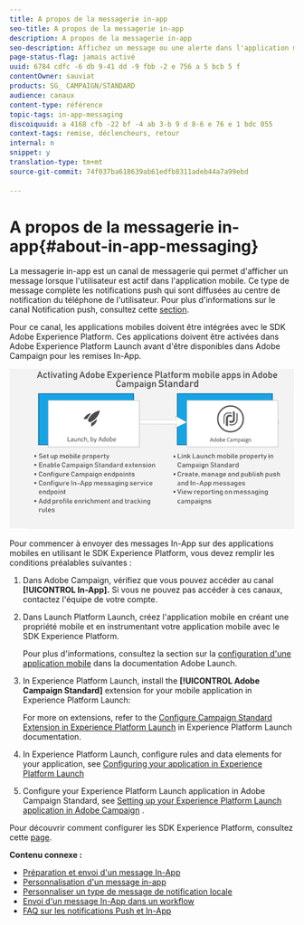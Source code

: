```yaml
---
title: A propos de la messagerie in-app
seo-title: A propos de la messagerie in-app
description: A propos de la messagerie in-app
seo-description: Affichez un message ou une alerte dans l'application mobile avec la messagerie in-app.
page-status-flag: jamais activé
uuid: 6784 cdfc -6 db 9-41 dd -9 fbb -2 e 756 a 5 bcb 5 f
contentOwner: sauviat
products: SG_ CAMPAIGN/STANDARD
audience: canaux
content-type: référence
topic-tags: in-app-messaging
discoiquuid: a 4168 cfb -22 bf -4 ab 3-b 9 d 8-6 e 76 e 1 bdc 055
context-tags: remise, déclencheurs, retour
internal: n
snippet: y
translation-type: tm+mt
source-git-commit: 74f037ba618639ab61edfb8311adeb44a7a99ebd

---
```



# A propos de la messagerie in-app{#about-in-app-messaging}

La messagerie in-app est un canal de messagerie qui permet d'afficher un message lorsque l'utilisateur est actif dans l'application mobile. Ce type de message complète les notifications push qui sont diffusées au centre de notification du téléphone de l'utilisateur. Pour plus d'informations sur le canal Notification push, consultez cette [section](../../channels/using/about-push-notifications.md).

Pour ce canal, les applications mobiles doivent être intégrées avec le SDK Adobe Experience Platform. Ces applications doivent être activées dans Adobe Experience Platform Launch avant d'être disponibles dans Adobe Campaign pour les remises In-App.

![](assets/launch_campaign.png)

Pour commencer à envoyer des messages In-App sur des applications mobiles en utilisant le SDK Experience Platform, vous devez remplir les conditions préalables suivantes :

1. Dans Adobe Campaign, vérifiez que vous pouvez accéder au canal **[!UICONTROL In-App].** Si vous ne pouvez pas accéder à ces canaux, contactez l'équipe de votre compte.
1. Dans Launch Platform Launch, créez l'application mobile en créant une propriété mobile et en instrumentant votre application mobile avec le SDK Experience Platform.

   Pour plus d'informations, consultez la section sur la [configuration d'une application mobile](https://aep-sdks.gitbook.io/docs/getting-started/create-a-mobile-property) dans la documentation Adobe Launch.

1. In Experience Platform Launch, install the **[!UICONTROL Adobe Campaign Standard]** extension for your mobile application in Experience Platform Launch:

   For more on extensions, refer to the [Configure Campaign Standard Extension in Experience Platform Launch](https://aep-sdks.gitbook.io/docs/using-mobile-extensions/adobe-campaign-standard) in Experience Platform Launch documentation.

1. In Experience Platform Launch, configure rules and data elements for your application, see [Configuring your application in Experience Platform Launch](https://helpx.adobe.com/campaign/kb/config-app-in-launch.html#Step1Createdataelements)

1. Configure your Experience Platform Launch application in Adobe Campaign Standard, see [Setting up your Experience Platform Launch application in Adobe Campaign](https://helpx.adobe.com/campaign/kb/configuring-app-sdk.html#SettingupyourAdobeLaunchapplicationinAdobeCampaign) .

Pour découvrir comment configurer les SDK Experience Platform, consultez cette [page](https://helpx.adobe.com/campaign/kb/configuring-app-sdk.html).

**Contenu connexe :**

* [Préparation et envoi d'un message In-App](../../channels/using/preparing-and-sending-an-in-app-message.md)
* [Personnalisation d'un message in-app](../../channels/using/customizing-an-in-app-message.md)
* [Personnaliser un type de message de notification locale](../../channels/using/customizing-an-in-app-message.md#customizing-a-local-notification-message-type)
* [Envoi d'un message In-App dans un workflow](../../automating/using/in-app-delivery.md)
* [FAQ sur les notifications Push et In-App](https://helpx.adobe.com/campaign/kb/push_inapp_faq.html)